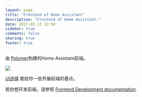```yaml
---
layout: page
title: "Frontend of Home Assistant"
description: "Frontend of Home Assistant."
date: 2017-02-13 12:50
sidebar: true
comments: false
sharing: true
footer: true
---
```


由 [Polymer](https://www.polymer-project.org/)构建的Home Assistant前端。

<p class='img'>
  <img src='{{site_root}}/images/screenshots/ui2015.png' />
</p>

 [UI选择](/cookbook/#user-interface) 能给你一些开展前端的基点。

若你想开发前端，请参照 [Frontend Development documentation](/developers/frontend/).

